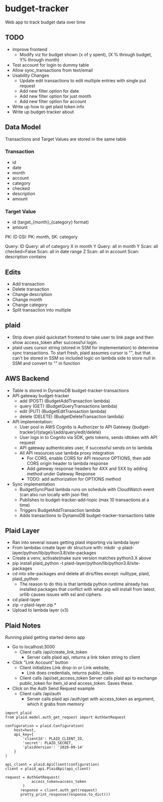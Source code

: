 # budget-tracker
Web app to track budget data over time

## TODO
- Improve frontend
	- Modify viz for budget shown (x of y spent), (X % through budget, Y% through month)
- Test account for login to dummy table
- Allow sync_transactions from text/email
- Usability Changes
	- Update edit transactions to edit multiple entries with single put request
	- Add new filter option for date
	- Add new filter option for just month
	- Add new filter option for account 
- Write up how to get plaid token info
- Write up budget-tracker about

## Data Model
Transactions and Target Values are stored in the same table
### Transaction
- id 
- date
- month
- account
- category
- checked
- description
- amount

### Target Value
- id (target_{month}_{category} format)
- amount

PK: ID
GSI: PK: month, SK: category

Query: ID
Query: all of category X in month Y
Query: all in month Y
Scan: all checked=False
Scan: all in date range Z
Scan: all in account
Scan: description contains


## Edits
- Add transaction
- Delete transaction
- Change description
- Change month
- Change category
- Split transaction into multiple

## plaid
- Strip down plaid quickstart frontend to take user to link page and then show access_token after successful login.
- plaid uses cursor string (stored in SSM for implementation) to determine sync transactions. To start fresh, plaid assumes cursor is "", but that can't be stored in SSM so included logic on lambda side to store null in SSM and convert to "" in function

## AWS Backend
- Table is stored in DynamoDB budget-tracker-transactions
- API gateway budget-tracker
	- add (POST) (BudgetAddTransaction lambda)
	- query (GET) (BudgetQueryTransactions lambda)
	- edit (PUT) (BudgetEditTransaction lambda)
	- delete (DELETE) (BudgetDeleteTransaction lambda)
- API implementation:
	- User pool in AWS Cognito is Authorizer to API Gateway {budget-tracker}/{stage}/{add/query/edit/delete}
	- User logs in to Cognito via SDK, gets tokens, sends idtoken with API request
	- API gateway authenticates user, if successful sends on to lambda
	- All API resources use lambda proxy integration
		- For CORS, enable CORS for API resource OPTIONS, then add CORS origin header to lambda response
		- Add gateway response headers for 4XX and 5XX by adding method under Gateway Response
		- TODO: add authorization for OPTIONS method
- Sync implementation
	- BudgetSyncPlaid lambda runs on schedule with CloudWatch event (can also run locally with json file)
	- Publishes to budget-tracker-add-topic (max 10 transactions at a time)
	- Triggers BudgetAddTransaction lambda
	- Adds transactions to DynamoDB budget-tracker-transactions table

## Plaid Layer
- Ran into several issues getting plaid importing via lambda layer
- From lambdas create layer dir structure with: mkdir -p plaid-layer/python/lib/python3.8/site-packages
- Create a venv, activate(make sure version matches python3.X above
- pip install plaid_python -t plaid-layer/python/lib/python3.8/site-packages
- cd into site-packages and delete all dirs/files except: nulltype, plaid, plaid_python
	- The reason to do this is that lambda python runtime already has installed packages that conflict with what pip will install from latest. urllib causes issues with ssl and ciphers.
- cd plaid-layer
- zip -r plaid-layer.zip *
- Upload to lambda layer (v3)

## Plaid Notes
Running plaid getting started demo app
- Go to localhost:3000
  - Client calls /api/create_link_token
    - Server calls plaid api, returns a link token string to client
- Click "Link Account" button
  - Client initializes Link drop-in or Link website,
    - Link does credentials, returns public_token
  - Client calls /api/set_access_token
    Server calls plaid api to exchange public_token for item_id and access_token. Saves these.
- Click on the Auth Send Request example
  - Client calls /api/auth
    - Server calls plaid api /auth/get with access_token as argument, which it grabs from memory

```
import plaid
from plaid.model.auth_get_request import AuthGetRequest

configuration = plaid.Configuration(
    host=host,
    api_key={
        'clientId': PLAID_CLIENT_ID,
        'secret': PLAID_SECRET,
        'plaidVersion': '2020-09-14'
    }
)

api_client = plaid.ApiClient(configuration)
client = plaid_api.PlaidApi(api_client)

request = AuthGetRequest(
            access_token=access_token
        )
       response = client.auth_get(request)
       pretty_print_response(response.to_dict())
```
